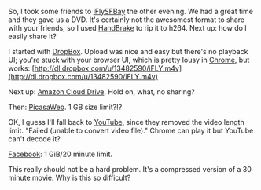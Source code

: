 <!--# set var="title" value="Video sharing sucks" -->
<!--# set var="date" value="2011-04-19" -->

<!--# include file="include/top.html" -->

So, I took some friends to [iFlySFBay](http://iflysfbay.com/) the other evening. We had a great time and they gave us a DVD. It's certainly not the awesomest format to share with your friends, so I used [HandBrake](http://handbrake.fr/) to rip it to h264. Next up: how do I easily share it?

I started with [DropBox](https://www.dropbox.com/). Upload was nice and easy but there's no playback UI; you're stuck with your browser UI, which is pretty lousy in [Chrome](http://www.google.com/chrome/), but works: [http://dl.dropbox.com/u/13482590/iFLY.m4v](http://dl.dropbox.com/u/13482590/iFLY.m4v)

Next up: [Amazon Cloud Drive](https://www.amazon.com/clouddrive/learnmore). Hold on, what, no sharing?

Then: [PicasaWeb](https://picasaweb.google.com/). 1 GB size limit?!?

OK, I guess I'll fall back to [YouTube](http://www.youtube.com/), since they removed the video length limit. "Failed (unable to convert video file)." Chrome can play it but YouTube can't decode it?

[Facebook](https://www.facebook.com/): 1 GiB/20 minute limit.

This really should not be a hard problem. It's a compressed version of a 30 minute movie. Why is this so difficult?

<!--# include file="include/bottom.html" -->
